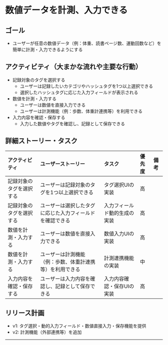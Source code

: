 # 数値データを計測、入力できる

## ゴール
- ユーザーが任意の数値データ（例：体重、読書ページ数、運動回数など）を簡単に計測・入力できるようにする

## アクティビティ（大まかな流れや主要な行動）
- 記録対象のタグを選択する
  - ユーザーは記録したいカテゴリやハッシュタグを1つ以上選択できる
  - 選択したハッシュタグに応じた入力フィールドが表示される
- 数値を計測・入力する
  - ユーザーは数値を直接入力できる
  - ユーザーは計測機能（例：歩数、体重計連携等）を利用できる
- 入力内容を確認・保存する
  - 入力した数値やタグを確認し、記録として保存できる

## 詳細ストーリー・タスク
| アクティビティ               | ユーザーストーリー                                             | タスク                        | 優先度 | 備考 |
|:----------------------------|:--------------------------------------------------------------|:------------------------------|:------|:-----|
| 記録対象のタグを選択する     | ユーザーは記録対象のタグを1つ以上選択できる                   | タグ選択UIの実装              | 高    |      |
| 記録対象のタグを選択する     | ユーザーは選択したタグに応じた入力フィールドを確認できる       | 入力フィールド動的生成の実装  | 高    |      |
| 数値を計測・入力する         | ユーザーは数値を直接入力できる                               | 数値入力UIの実装              | 高    |      |
| 数値を計測・入力する         | ユーザーは計測機能（例：歩数、体重計連携等）を利用できる      | 計測連携機能の実装            | 中    |      |
| 入力内容を確認・保存する     | ユーザーは入力内容を確認し、記録として保存できる              | 入力内容確認・保存UIの実装    | 高    |      |

## リリース計画
- v1: タグ選択・動的入力フィールド・数値直接入力・保存機能を提供
- v2: 計測機能（外部連携等）を追加

---
